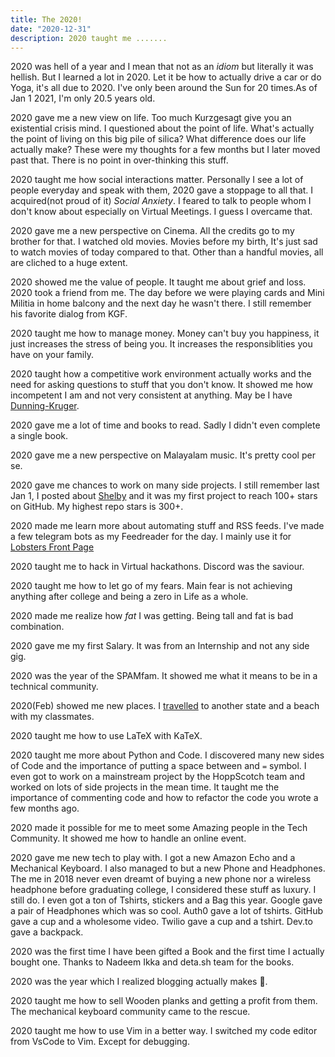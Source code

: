```yaml
---
title: The 2020!
date: "2020-12-31"
description: 2020 taught me .......
---
```

2020 was hell of a year and I mean that not as an *idiom* but literally it was hellish. But I learned a lot in 2020. Let it be how to actually drive a car or do Yoga, it's all due to 2020. I've only been around the Sun for 20 times.As of Jan 1 2021, I'm only 20.5 years old.

2020 gave me a new view on life. Too much Kurzgesagt give you an existential crisis mind. I questioned about the point of life. What's actually the point of living on this big pile of silica? What difference does our life actually make? These were my thoughts for a few months but I later moved past that. There is no point in over-thinking this stuff.

2020 taught me how social interactions matter. Personally I see a lot of people everyday and speak with them, 2020 gave a stoppage to all that. I acquired(not proud of it) *Social Anxiety*. I feared to talk to people whom I don't know about especially on Virtual Meetings. I guess I overcame that.

2020 gave me a new perspective on Cinema. All the credits go to my brother for that. I watched old movies. Movies before my birth, It's just sad to watch movies of today compared to that. Other than a handful movies, all are cliched to a huge extent. 

2020 showed me the value of people. It taught me about grief and loss. 2020 took a friend from me. The day before we were playing cards and Mini Militia in home balcony and the next day he wasn't there. I still remember his favorite dialog from KGF.

2020 taught me how to manage money. Money can't buy you happiness, it just increases the stress of being you. It increases the responsiblities you have on your family.

2020 taught how a competitive work environment actually works and the need for asking questions to stuff that you don't know. It showed me how incompetent I am and not very consistent at anything. May be I have [Dunning-Kruger]. 

2020 gave me a lot of time and books to read. Sadly I didn't even complete a single book.

2020 gave me a new perspective on Malayalam music. It's pretty cool per se.

2020 gave me chances to work on many side projects. I still remember last Jan 1, I posted about [Shelby](https://github.com/athul/shelby) and it was my first project to reach 100+ stars on GitHub. My highest repo stars is 300+.

2020 made me learn more about automating stuff and RSS feeds. I've made a few telegram bots as my Feedreader for the day. I mainly use it for [Lobsters Front Page](https://lobste.rs)

2020 taught me to hack in Virtual hackathons. Discord was the saviour.

2020 taught me how to let go of my fears. Main fear is not achieving anything after college and being a zero in Life as a whole.

2020 made me realize how *fat* I was getting. Being tall and fat is bad combination.

2020 gave me my first Salary. It was from an Internship and not any side gig.

2020 was the year of the SPAMfam. It showed me what it means to be in a technical community.

2020(Feb) showed me new places. I  [travelled](/iv) to another state and a beach with my classmates.

2020 taught me how to use LaTeX with KaTeX.

2020 taught me more about Python and Code. I discovered many new sides of Code and the importance of putting a space between and `=` symbol. I even got to work on a mainstream project by the HoppScotch team and worked on lots of side projects in the mean time. It taught me the importance of commenting code and how to refactor the code you wrote a few months ago.

2020 made it possible for me to meet some Amazing people in the Tech Community. It showed me how to handle an online event.

2020 gave me new tech to play with. I got a new Amazon Echo and a Mechanical Keyboard. I also managed to but a new Phone and Headphones. The me in 2018 never even dreamt of buying a new phone nor a wireless headphone before graduating college, I considered these stuff as luxury. I still do. I even got a ton of Tshirts, stickers and a Bag this year. Google gave a pair of Headphones which was so cool. Auth0 gave a lot of tshirts. GitHub gave a cup and a wholesome video. Twilio gave a cup and a tshirt. Dev.to gave a backpack.

2020 was the first time I have been gifted a Book and the first time I actually bought one. Thanks to Nadeem Ikka and deta.sh team for the books.

2020 was the year which I realized blogging actually makes 💸.

2020 taught me how to sell Wooden planks and getting a profit from them. The mechanical keyboard community came to the rescue.

2020 taught me how to use Vim in a better way. I switched my code editor from VsCode to Vim. Except for debugging.

[Dunning-Kruger]:https://en.wikipedia.org/wiki/Dunning%E2%80%93Kruger_effect
